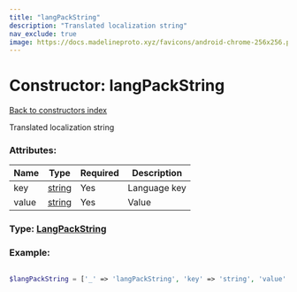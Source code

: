 ```yaml
---
title: "langPackString"
description: "Translated localization string"
nav_exclude: true
image: https://docs.madelineproto.xyz/favicons/android-chrome-256x256.png
---
```

# Constructor: langPackString  
[Back to constructors index](/API_docs/constructors/index.html)



Translated localization string

### Attributes:

| Name     |    Type       | Required | Description |
|----------|---------------|----------|-------------|
|key|[string](/API_docs/types/string.html) | Yes|Language key|
|value|[string](/API_docs/types/string.html) | Yes|Value|



### Type: [LangPackString](/API_docs/types/LangPackString.html)


### Example:

```php

$langPackString = ['_' => 'langPackString', 'key' => 'string', 'value' => 'string'];
```  
